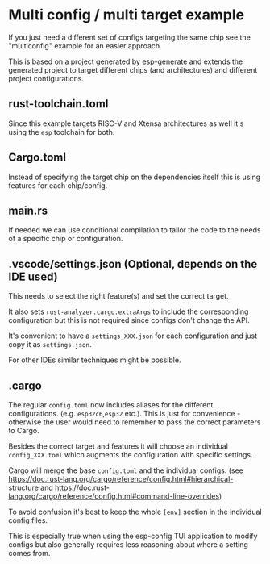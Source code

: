 # Multi config / multi target example

If you just need a different set of configs targeting the same chip see the "multiconfig" example for an easier approach.

This is based on a project generated by [esp-generate](https://github.com/esp-rs/esp-generate) and extends the generated project to target different chips
(and architectures) and different project configurations.

## rust-toolchain.toml

Since this example targets RISC-V and Xtensa architectures as well it's using the `esp` toolchain for both.

## Cargo.toml

Instead of specifying the target chip on the dependencies itself this is using features for each chip/config.

## main.rs

If needed we can use conditional compilation to tailor the code to the needs of a specific chip or configuration.

## .vscode/settings.json (Optional, depends on the IDE used)

This needs to select the right feature(s) and set the correct target.

It also sets `rust-analyzer.cargo.extraArgs` to include the corresponding configuration but this is not required since configs don't change the API.

It's convenient to have a `settings_XXX.json` for each configuration and just copy it as `settings.json`.

For other IDEs similar techniques might be possible.

## .cargo

The regular `config.toml` now includes aliases for the different configurations. (e.g. `esp32c6`,`esp32` etc.).
This is just for convenience - otherwise the user would need to remember to pass the correct parameters to Cargo.

Besides the correct target and features it will choose an individual `config_XXX.toml` which augments the configuration with specific settings.

Cargo will merge the base `config.toml` and the individual configs. (see https://doc.rust-lang.org/cargo/reference/config.html#hierarchical-structure and https://doc.rust-lang.org/cargo/reference/config.html#command-line-overrides)

To avoid confusion it's best to keep the whole `[env]` section in the individual config files.

This is especially true when using the esp-config TUI application to modify configs but also generally requires less reasoning about where a setting comes from.
